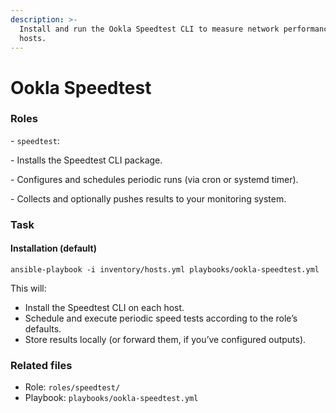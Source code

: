 ```yaml
---
description: >-
  Install and run the Ookla Speedtest CLI to measure network performance on all
  hosts.
---
```


# Ookla Speedtest

### Roles

\- `speedtest`: &#x20;

&#x20; \- Installs the Speedtest CLI package. &#x20;

&#x20; \- Configures and schedules periodic runs (via cron or systemd timer). &#x20;

&#x20; \- Collects and optionally pushes results to your monitoring system.

### Task

#### Installation (default)

```
ansible-playbook -i inventory/hosts.yml playbooks/ookla-speedtest.yml
```

This will:

- Install the Speedtest CLI on each host.
- Schedule and execute periodic speed tests according to the role’s defaults.
- Store results locally (or forward them, if you’ve configured outputs).

### Related files

* Role: `roles/speedtest/`
* Playbook: `playbooks/ookla-speedtest.yml`
